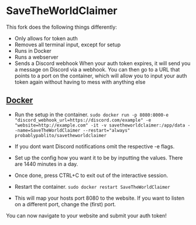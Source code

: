 # SaveTheWorldClaimer
This fork does the following things differently:
  - Only allows for token auth
  - Removes all terminal input, except for setup
  - Runs in Docker
  - Runs a webserver
  - Sends a Discord webhook
When your auth token expires, it will send you a message on Discord via a webhook. You can then go to a URL that points to a port on the container, which will allow you to input your auth token again without having to mess with anything else

## [Docker](https://hub.docker.com/repository/docker/probablypablito/savetheworldclaimer)

- Run the setup in the container. `sudo docker run -p 8080:8000-e "discord_webhook_url=https://discord.com/example" -e "website=http://example.com" -it -v savetheworldclaimer:/app/data --name=SaveTheWorldClaimer --restart="always" probablypablito/savetheworldclaimer`

- If you dont want Discord notifications omit the respective -e flags.

- Set up the config how you want it to be by inputting the values. There are 1440 minutes in a day.

- Once done, press CTRL+C to exit out of the interactive session.

- Restart the container. `sudo docker restart SaveTheWorldClaimer`

- This will map your hosts port 8080 to the website. If you want to listen on a different port, change the (first) port.

You can now navigate to your website and submit your auth token!
